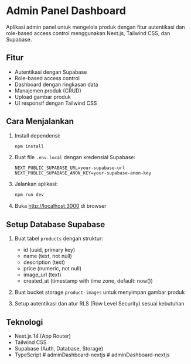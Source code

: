 # Admin Panel Dashboard

Aplikasi admin panel untuk mengelola produk dengan fitur autentikasi dan role-based access control menggunakan Next.js, Tailwind CSS, dan Supabase.

## Fitur

- Autentikasi dengan Supabase
- Role-based access control
- Dashboard dengan ringkasan data
- Manajemen produk (CRUD)
- Upload gambar produk
- UI responsif dengan Tailwind CSS

## Cara Menjalankan

1. Install dependensi:
   ```bash
   npm install
   ```
2. Buat file `.env.local` dengan kredensial Supabase:
   ```
   NEXT_PUBLIC_SUPABASE_URL=your-supabase-url
   NEXT_PUBLIC_SUPABASE_ANON_KEY=your-supabase-anon-key
   ```
3. Jalankan aplikasi:
   ```bash
   npm run dev
   ```
4. Buka [http://localhost:3000](http://localhost:3000) di browser

## Setup Database Supabase

1. Buat tabel `products` dengan struktur:
   - id (uuid, primary key)
   - name (text, not null)
   - description (text)
   - price (numeric, not null)
   - image_url (text)
   - created_at (timestamp with time zone, default: now())

2. Buat bucket storage `product-images` untuk menyimpan gambar produk

3. Setup autentikasi dan atur RLS (Row Level Security) sesuai kebutuhan

## Teknologi

- Next.js 14 (App Router)
- Tailwind CSS
- Supabase (Auth, Database, Storage)
- TypeScript
#   a d m i n D a s h b o a r d - n e x t j s  
 #   a d m i n D a s h b o a r d - n e x t j s  
 